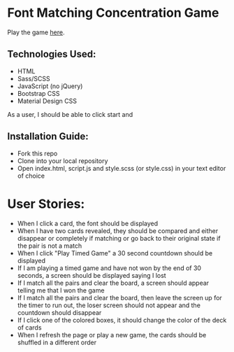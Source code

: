 # Font Matching Concentration Game
Play the game <a href="http://caitlindaitch.github.io/ConcentrationGame/">here</a>.

## Technologies Used:
* HTML
* Sass/SCSS
* JavaScript (no jQuery)
* Bootstrap CSS
* Material Design CSS

As a user, I should be able to click start and

## Installation Guide:
* Fork this repo
* Clone into your local repository
* Open index.html, script.js and style.scss (or style.css) in your text editor of choice

# User Stories:
* When I click a card, the font should be displayed
* When I have two cards revealed, they should be compared and either disappear or completely if matching or go back to their original state if the pair is not a match
* When I click "Play Timed Game" a 30 second countdown should be displayed
* If I am playing a timed game and have not won by the end of 30 seconds, a screen should be displayed saying I lost
* If I match all the pairs and clear the board, a screen should appear telling me that I won the game
* If I match all the pairs and clear the board, then leave the screen up for the timer to run out, the loser screen should not appear and the countdown should disappear
* If I click one of the colored boxes, it should change the color of the deck of cards
* When I refresh the page or play a new game, the cards should be shuffled in a different order
